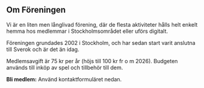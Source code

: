 ## Om Föreningen

Vi är en liten men långlivad förening, där de flesta aktiviteter hålls
helt enkelt hemma hos medlemmar i Stockholmsområdet eller uförs
digitalt.

Föreningen grundades 2002 i Stockholm, och har sedan start varit anslutna till Sverok och är det än idag. 

Medlemsavgift är 75 kr per år (höjs till 100 kr fr o m 2026). Budgeten används till inköp av spel och tillbehör till dem.

**Bli medlem:** Använd kontaktformuläret nedan.
